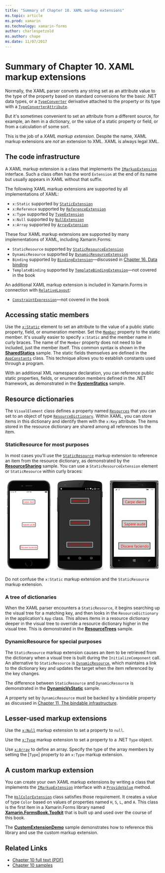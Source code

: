 ```yaml
---
title: "Summary of Chapter 10. XAML markup extensions"
ms.topic: article
ms.prod: xamarin
ms.technology: xamarin-forms
author: charlespetzold
ms.author: chape
ms.date: 11/07/2017
---
```


# Summary of Chapter 10. XAML markup extensions

Normally, the XAML parser converts any string set as an attribute value to the type of the property based on standard conversions for the basic .NET data types, or a [`TypeConverter`](https://developer.xamarin.com/api/type/Xamarin.Forms.TypeConverter/) derivative attached to the property or its type with a [`TypeConverterAttribute`](https://developer.xamarin.com/api/type/Xamarin.Forms.TypeConverterAttribute/).

But it's sometimes convenient to set an attribute from a different source, for example, an item in a dictionary, or the value of a static property or field, or from a calculation of some sort.

This is the job of a *XAML markup extension*. Despite the name, XAML markup extensions are *not* an extension to XML. XAML is always legal XML.

## The code infrastructure

A XAML markup extension is a class that implements the [`IMarkupExtension`](https://developer.xamarin.com/api/type/Xamarin.Forms.Xaml.IMarkupExtension/) interface. Such a class often has the word `Extension` at the end of its name but usually appears in XAML without that suffix.

The following XAML markup extensions are supported by all implementations of XAML:

- `x:Static` supported by [`StaticExtension`](https://developer.xamarin.com/api/type/Xamarin.Forms.Xaml.StaticExtension/)
- `x:Reference` supported by [`ReferenceExtension`](https://developer.xamarin.com/api/type/Xamarin.Forms.Xaml.ReferenceExtension/)
- `x:Type` supported by [`TypeExtension`](https://developer.xamarin.com/api/type/Xamarin.Forms.Xaml.TypeExtension/)
- `x:Null` supported by [`NullExtension`](https://developer.xamarin.com/api/type/Xamarin.Forms.Xaml.NullExtension/)
- `x:Array` supported by [`ArrayExtension`](https://developer.xamarin.com/api/type/Xamarin.Forms.Xaml.ArrayExtension/)

These four XAML markup extensions are supported by many implementations of XAML, including Xamarin.Forms:

- `StaticResource` supported by [`StaticResourceExtension`](https://developer.xamarin.com/api/type/Xamarin.Forms.Xaml.StaticResourceExtension/)
- `DynamicResource` supported by [`DynamicResourceExtension`](https://developer.xamarin.com/api/type/Xamarin.Forms.Xaml.DynamicResourceExtension/)
- `Binding` supported by [`BindingExtension`](https://developer.xamarin.com/api/type/Xamarin.Forms.Xaml.BindingExtension/)&mdash;discussed in [Chapter 16. Data binding](#chapter16)
- `TemplateBinding` supported by [`TemplateBindingExtension`](https://developer.xamarin.com/api/type/Xamarin.Forms.Xaml.TemplateBindingExtension/)&mdash;not covered in the book

An additional XAML markup extension is included in Xamarin.Forms in connection with [`RelativeLayout`](https://developer.xamarin.com/api/type/Xamarin.Forms.RelativeLayout/):

- [`ConstraintExpression`](https://developer.xamarin.com/api/type/Xamarin.Forms.ConstraintExpression/)&mdash;not covered in the book

## Accessing static members

Use the [`x:Static`](https://developer.xamarin.com/api/type/Xamarin.Forms.Xaml.StaticExtension/) element to set an attribute to the value of a public static property, field, or enumeration member. Set the [`Member`](https://developer.xamarin.com/api/property/Xamarin.Forms.Xaml.StaticExtension.Member/) property to the static member. It's usually easier to specify `x:Static` and the member name in curly braces. The name of the `Member` property does not need to be included, just the member itself. This common syntax is shown in the [**SharedStatics**](https://github.com/xamarin/xamarin-forms-book-samples/tree/master/Chapter10/SharedStatics) sample. The static fields themselves are defined in the [`AppConstants`](https://github.com/xamarin/xamarin-forms-book-samples/blob/master/Chapter10/SharedStatics/SharedStatics/SharedStatics/AppConstants.cs) class. This technique allows you to establish constants used through a program.

With an additional XML namespace declaration, you can reference public static properties, fields, or enumeration members defined in the .NET framework, as demonstrated in the [**SystemStatics**](https://github.com/xamarin/xamarin-forms-book-samples/tree/master/Chapter10/SystemStatics) sample.

## Resource dictionaries

The `VisualElement` class defines a property named [`Resources`](https://developer.xamarin.com/api/property/Xamarin.Forms.VisualElement.Resources/) that you can set to an object of type [`ResourceDictionary`](https://developer.xamarin.com/api/type/Xamarin.Forms.ResourceDictionary/). Within XAML, you can store items in this dictionary and identify them with the `x:Key` attribute. The items stored in the resource dictionary are shared among all references to the item.

### StaticResource for most purposes

In most cases you'll use the [`StaticResource`](https://developer.xamarin.com/api/type/Xamarin.Forms.Xaml.StaticResourceExtension/) markup extension to reference an item from the resource dictionary, as demonstrated by the [**ResourceSharing**](https://github.com/xamarin/xamarin-forms-book-samples/tree/master/Chapter10/ResourceSharing) sample. You can use a `StaticResourceExtension` element or `StaticResource` within curly braces:

[![Triple screenshot of resource sharing](images/ch10fg03-small.png "Resource Sharing")](images/ch10fg03-large.png "Resource Sharing")

Do not confuse the `x:Static` markup extension and the `StaticResource` markup extension.

### A tree of dictionaries

When the XAML parser encounters a `StaticResource`, it begins searching up the visual tree for a matching key, and then looks in the `ResourceDictionary` in the application's `App` class. This allows items in a resource dictionary deeper in the visual tree to override a resource dictionary higher in the visual tree. This is demonstrated in the [**ResourceTrees**](https://github.com/xamarin/xamarin-forms-book-samples/tree/master/Chapter10/ResourceTrees) sample.

### DynamicResource for special purposes

The `StaticResource` markup extension causes an item to be retrieved from the dictionary when a visual tree is built during the `InitializeComponent` call. An alternative to `StaticResource` is [`DynamicResource`](https://developer.xamarin.com/api/type/Xamarin.Forms.Xaml.DynamicResourceExtension/), which maintains a link to the dictionary key and updates the target when the item referenced by the key changes.

The difference between `StaticResource` and `DynamicResource` is demonstrated in the [**DynamicVsStatic**](https://github.com/xamarin/xamarin-forms-book-samples/tree/master/Chapter10/DynamicVsStatic) sample.

A property set by `DynamicResource` must be backed by a bindable property as discussed in [Chapter 11, The bindable infrastructure](chapter11.md).

## Lesser-used markup extensions

Use the [`x:Null`](https://developer.xamarin.com/api/type/Xamarin.Forms.Xaml.NullExtension/) markup extension to set a property to `null`.

Use the [`x:Type`](https://developer.xamarin.com/api/type/Xamarin.Forms.Xaml.TypeExtension/) markup extension to set a property to a .NET `Type` object.

Use [`x:Array`](https://developer.xamarin.com/api/type/Xamarin.Forms.Xaml.ArrayExtension/) to define an array. Specify the type of the array members by setting the [`Type`] property to an `x:Type` markup extension.

## A custom markup extension

You can create your own XAML markup extensions by writing a class that implements the [`IMarkupExtension`](https://developer.xamarin.com/api/type/Xamarin.Forms.Xaml.IMarkupExtension/) interface with a [`ProvideValue`](https://developer.xamarin.com/api/member/Xamarin.Forms.Xaml.IMarkupExtension.ProvideValue/p/System.IServiceProvider/) method.

The [`HslColorExtension`](https://github.com/xamarin/xamarin-forms-book-samples/blob/master/Libraries/Xamarin.FormsBook.Toolkit/Xamarin.FormsBook.Toolkit/HslColorExtension.cs) class satisfies those requirement. It creates a value of type `Color` based on values of properties named `H`, `S`, `L`, and `A`. This class is the first item in a Xamarin.Forms library named [**Xamarin.FormsBook.Toolkit**](https://github.com/xamarin/xamarin-forms-book-samples/tree/master/Libraries/Xamarin.FormsBook.Toolkit) that is built up and used over the course of this book.

The [**CustomExtensionDemo**](https://github.com/xamarin/xamarin-forms-book-samples/tree/master/Chapter10/CustomExtensionDemo) sample demonstrates how to reference this library and use the custom markup extension.



## Related Links

- [Chapter 10 full text (PDF)](https://download.xamarin.com/developer/xamarin-forms-book/XamarinFormsBook-Ch10-Apr2016.pdf)
- [Chapter 10 samples](https://github.com/xamarin/xamarin-forms-book-samples/tree/master/Chapter10)
